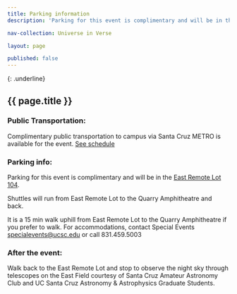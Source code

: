 ```yaml
---
title: Parking information
description: 'Parking for this event is complimentary and will be in the East Remote Lot 104...'

nav-collection: Universe in Verse

layout: page

published: false
---
```

{: .underline}
## {{ page.title }}

### Public Transportation:

Complimentary public transportation to campus via Santa Cruz METRO is available for the event. [See schedule](https://www.scmtd.com/en/routes/schedule/20202/UC/we)

### Parking info:

Parking for this event is complimentary and will be in the [East Remote Lot 104](https://map.concept3d.com/?id=882#!m/347158).

Shuttles will run from East Remote Lot to the Quarry Amphitheatre and back.

It is a 15 min walk uphill from East Remote Lot to the Quarry Amphitheatre if you prefer to walk. For accommodations, contact Special Events [specialevents@ucsc.edu](mailto:specialevents@ucsc.edu) or call 831.459.5003

### After the event:

Walk back to the East Remote Lot and stop to observe the night sky through telescopes on the East Field courtesy of Santa Cruz Amateur Astronomy Club and UC Santa Cruz Astronomy & Astrophysics Graduate Students.
